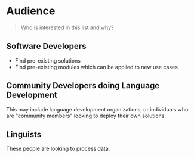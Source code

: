 # Audience
> Who is interested in this list and why?

## Software Developers
* Find pre-existing solutions
* Find pre-existing modules which can be applied to new use cases

## Community Developers doing Language Development
This may include language development organizations, or individuals who are "community members" looking to deploy their own solutions.

## Linguists
These people are looking to process data.

